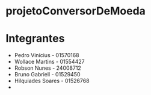 # projetoConversorDeMoeda

# Integrantes
* Pedro Vinícius - 01570168
* Wollace Martins - 01554427
* Robson Nunes - 24008712
* Bruno Gabriell - 01529450
* Hilquiades Soares - 01526768
* 
